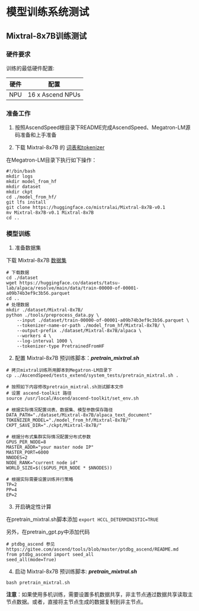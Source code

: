 # 模型训练系统测试

## Mixtral-8x7B训练测试

### 硬件要求

训练的最低硬件配置:

| 硬件 |       配置       |
| :--: | :--------------: |
| NPU | 16 x Ascend NPUs |

### 准备工作

1. 按照AscendSpeed根目录下README完成AscendSpeed、Megatron-LM源码准备和上手准备

2. 下载 Mixtral-8x7B 的 [词表和tokenizer](https://huggingface.co/mistralai/Mixtral-8x7B-v0.1/tree/main)

在Megatron-LM目录下执行如下操作：

```shell
#!/bin/bash
mkdir logs
mkdir model_from_hf
mkdir dataset
mkdir ckpt
cd ./model_from_hf/
git lfs install
git clone https://huggingface.co/mistralai/Mixtral-8x7B-v0.1
mv Mixtral-8x7B-v0.1 Mixtral-8x7B
cd ..
```

### 模型训练

1. 准备数据集

下载 Mixtral-8x7B [数据集](https://huggingface.co/datasets/tatsu-lab/alpaca/resolve/main/data/train-00000-of-00001-a09b74b3ef9c3b56.parquet)

```shell
# 下载数据
cd ./dataset
wget https://huggingface.co/datasets/tatsu-lab/alpaca/resolve/main/data/train-00000-of-00001-a09b74b3ef9c3b56.parquet
cd ..
# 处理数据   
mkdir ./dataset/Mixtral-8x7B/
python ./tools/preprocess_data.py \
    --input ./dataset/train-00000-of-00001-a09b74b3ef9c3b56.parquet \
    --tokenizer-name-or-path ./model_from_hf/Mixtral-8x7B/ \
    --output-prefix ./dataset/Mixtral-8x7B/alpaca \
    --workers 4 \
    --log-interval 1000 \
    --tokenizer-type PretrainedFromHF
```

2. 配置 Mixtral-8x7B 预训练脚本：***pretrain_mixtral.sh***

```
# 拷贝mixtral训练所用脚本到Megatron-LM目录下
cp ../AscendSpeed/tests_extend/system_tests/pretrain_mixtral.sh .

```

```shell
# 按照如下内容修改pretrain_mixtral.sh测试脚本文件
# 设置 ascend-toolkit 路径
source /usr/local/Ascend/ascend-toolkit/set_env.sh 

# 根据实际情况配置词表、数据集、模型参数保存路径
DATA_PATH="./dataset/Mixtral-8x7B/alpaca_text_document"
TOKENIZER_MODEL="./model_from_hf/Mixtral-8x7B/"
CKPT_SAVE_DIR="./ckpt/Mixtral-8x7B/"

# 根据分布式集群实际情况配置分布式参数
GPUS_PER_NODE=8
MASTER_ADDR="your master node IP"
MASTER_PORT=6000
NNODES=2
NODE_RANK="current node id"
WORLD_SIZE=$(($GPUS_PER_NODE * $NNODES))

# 根据实际需要设置训练并行策略
TP=2
PP=4
EP=2
```

3. 开启确定性计算

在pretrain_mixtral.sh脚本添加 `export HCCL_DETERMINISTIC=TRUE`

另外，在pretrain_gpt.py中添加代码
```
# ptdbg_ascend 参见 https://gitee.com/ascend/tools/blob/master/ptdbg_ascend/README.md
from ptdbg_ascend import seed_all
seed_all(mode=True)
```


4. 启动 Mixtral-8x7B 预训练脚本: ***pretrain_mixtral.sh***

```shell
bash pretrain_mixtral.sh
```

**注意**：如果使用多机训练，需要设置多机数据共享，非主节点通过数据共享读取主节点数据。或者，直接将主节点生成的数据复制到非主节点。

